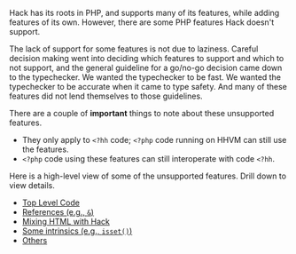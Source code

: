 Hack has its roots in PHP, and supports many of its features, while adding features of its own. However, there are some PHP features Hack doesn't support.

The lack of support for some features is not due to laziness. Careful decision making went into deciding which features to support and which to not support, and the general guideline for a go/no-go decision came down to the typechecker. We wanted the typechecker to be fast. We wanted the typechecker to be accurate when it came to type safety. And many of these features did not lend themselves to those guidelines.

There are a couple of **important** things to note about these unsupported features.

- They only apply to `<?hh` code; `<?php` code running on HHVM can still use the features.
- `<?php` code using these features can still interoperate with code `<?hh`.

Here is a high-level view of some of the unsupported features. Drill down to view details.

- [Top Level Code](top-level.md)
- [References (e.g., `&`)](references.md)
- [Mixing HTML with Hack](html.md)
- [Some intrinsics (e.g., `isset()`)](intrinsics.md)
- [Others](others.md)
